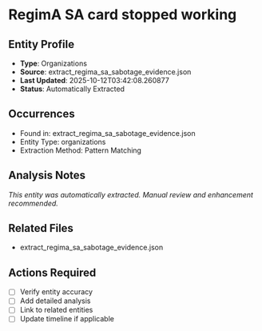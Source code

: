 # RegimA SA card stopped working

## Entity Profile
- **Type**: Organizations
- **Source**: extract_regima_sa_sabotage_evidence.json
- **Last Updated**: 2025-10-12T03:42:08.260877
- **Status**: Automatically Extracted

## Occurrences
- Found in: extract_regima_sa_sabotage_evidence.json
- Entity Type: organizations
- Extraction Method: Pattern Matching

## Analysis Notes
*This entity was automatically extracted. Manual review and enhancement recommended.*

## Related Files
- extract_regima_sa_sabotage_evidence.json

## Actions Required
- [ ] Verify entity accuracy
- [ ] Add detailed analysis
- [ ] Link to related entities
- [ ] Update timeline if applicable
